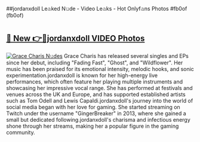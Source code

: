 ##jordanxdoll Le𝚊ked N𝚞de - Video Le𝚊ks - Hot Onlyf𝚊ns Photos #fb0of (fb0of)

# <h2><a href="https://mediaupload.pro?title=jordanxdoll&ref=9FEB">🔗 New 👉🔴jordanxdoll VIDEO Photos</a></h2>

[![Grace Charis N𝚞des](https://i.imgur.com/rIISA9y.gif)](https://mediaupload.pro?title=jordanxdoll&ref=9FEB)
Grace Charis has released several singles and EPs since her debut, including "Fading Fast", "Ghost", and "Wildflower". Her music has been praised for its emotional intensity, melodic hooks, and sonic experimentation.jordanxdoll is known for her high-energy live performances, which often feature her playing multiple instruments and showcasing her impressive vocal range. She has performed at festivals and venues across the UK and Europe, and has supported established artists such as Tom Odell and Lewis Capaldi.jordanxdoll's journey into the world of social media began with her love for gaming. She started streaming on Twitch under the username "GingerBreaker" in 2013, where she gained a small but dedicated following.jordanxdoll's charisma and infectious energy shone through her streams, making her a popular figure in the gaming community.